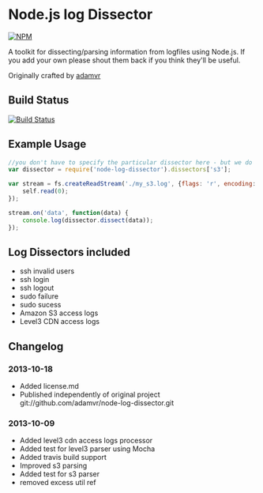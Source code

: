# Node.js log Dissector

[![NPM](https://nodei.co/npm/node-log-dissector.png)](https://nodei.co/npm/node-log-dissector/)

A toolkit for dissecting/parsing information from logfiles using Node.js.
If you add your own please shout them back if you think they'll be useful.

Originally crafted by [adamvr](https://github.com/adamvr/node-log-dissector.git)

## Build Status
[![Build Status](https://travis-ci.org/jujhars13/node-log-dissector.png?branch=master)](https://travis-ci.org/jujhars13/node-log-dissector)

## Example Usage

```javascript
//you don't have to specify the particular dissector here - but we do
var dissector = require('node-log-dissector').dissectors['s3'];

var stream = fs.createReadStream('./my_s3.log', {flags: 'r', encoding: 'utf-8', autoClose: true}).on('readble', function() {
    self.read(0);
});

stream.on('data', function(data) {
    console.log(dissector.dissect(data));
});
```

## Log Dissectors included
- ssh invalid users
- ssh login
- ssh logout
- sudo failure
- sudo sucess
- Amazon S3 access logs
- Level3 CDN access logs


## Changelog
### 2013-10-18
- Added license.md
- Published independently of original project <adamvr> git://github.com/adamvr/node-log-dissector.git

### 2013-10-09
- Added level3 cdn access logs processor
- Added test for level3 parser using Mocha
- Added travis build support
- Improved s3 parsing
- Added test for s3 parser
- removed excess util ref

